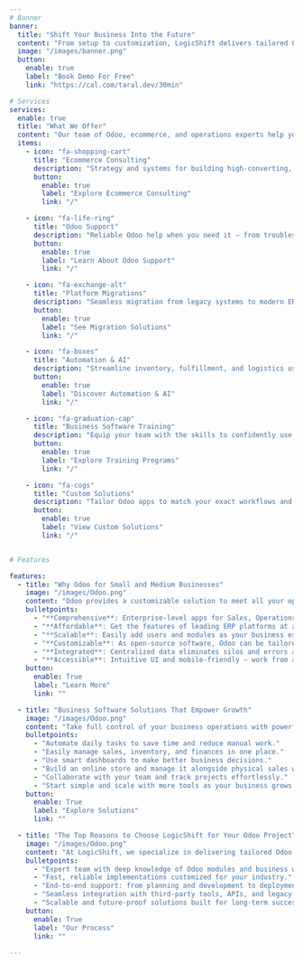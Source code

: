 ```yaml
---
# Banner
banner:
  title: "Shift Your Business Into the Future"
  content: "From setup to customization, LogicShift delivers tailored Odoo solutions that transform how you manage sales, inventory, finance, and more."
  image: "/images/banner.png"
  button:
    enable: true
    label: "Book Demo For Free"
    link: "https://cal.com/taral.dev/30min"

# Services
services:
  enable: true
  title: "What We Offer"
  content: "Our team of Odoo, ecommerce, and operations experts help your business grow with insight, automation, and reliable support."
  items:
    - icon: "fa-shopping-cart"
      title: "Ecommerce Consulting"
      description: "Strategy and systems for building high-converting, scalable ecommerce operations."
      button:
        enable: true
        label: "Explore Ecommerce Consulting"
        link: "/"

    - icon: "fa-life-ring"
      title: "Odoo Support"
      description: "Reliable Odoo help when you need it — from troubleshooting to everyday assistance."
      button:
        enable: true
        label: "Learn About Odoo Support"
        link: "/"

    - icon: "fa-exchange-alt"
      title: "Platform Migrations"
      description: "Seamless migration from legacy systems to modern ERP or ecommerce platforms."
      button:
        enable: true
        label: "See Migration Solutions"
        link: "/"

    - icon: "fa-boxes"
      title: "Automation & AI"
      description: "Streamline inventory, fulfillment, and logistics using automated workflows."
      button:
        enable: true
        label: "Discover Automation & AI"
        link: "/"

    - icon: "fa-graduation-cap"
      title: "Business Software Training"
      description: "Equip your team with the skills to confidently use your business tools and systems."
      button:
        enable: true
        label: "Explore Training Programs"
        link: "/"

    - icon: "fa-cogs"
      title: "Custom Solutions"
      description: "Tailor Odoo apps to match your exact workflows and business requirements."
      button:
        enable: true
        label: "View Custom Solutions"
        link: "/"


# Features

features:
  - title: "Why Odoo for Small and Medium Businesses"
    image: "/images/Odoo.png"
    content: "Odoo provides a customizable solution to meet all your operational needs — and it grows with your business. It's the perfect blend of power, affordability, and flexibility for small and mid-sized businesses looking to modernize their operations."
    bulletpoints:
      - "**Comprehensive**: Enterprise-level apps for Sales, Operations, Finance, Marketing, Ecommerce, and more — all in one place."
      - "**Affordable**: Get the features of leading ERP platforms at a fraction of the cost."
      - "**Scalable**: Easily add users and modules as your business expands."
      - "**Customizable**: As open-source software, Odoo can be tailored to match your exact processes."
      - "**Integrated**: Centralized data eliminates silos and errors across departments."
      - "**Accessible**: Intuitive UI and mobile-friendly — work from anywhere, anytime."
    button:
      enable: True
      label: "Learn More"
      link: ""

  - title: "Business Software Solutions That Empower Growth"
    image: "/images/Odoo.png"
    content: "Take full control of your business operations with powerful, web-based Odoo applications. At LogicShift, we deliver customized ERP solutions that streamline everything from sales and marketing to inventory and team collaboration — all in one integrated platform."
    bulletpoints:
      - "Automate daily tasks to save time and reduce manual work."
      - "Easily manage sales, inventory, and finances in one place."
      - "Use smart dashboards to make better business decisions."
      - "Build an online store and manage it alongside physical sales with POS soutions."
      - "Collaborate with your team and track projects effortlessly."
      - "Start simple and scale with more tools as your business grows."
    button:
      enable: True
      label: "Explore Solutions"
      link: ""

  - title: "The Top Reasons to Choose LogicShift for Your Odoo Project"
    image: "/images/Odoo.png"
    content: "At LogicShift, we specialize in delivering tailored Odoo solutions that streamline operations, boost productivity, and scale with your business needs. Whether you're just getting started or need complex customization, we're your trusted Odoo partner."
    bulletpoints:
      - "Expert team with deep knowledge of Odoo modules and business workflows."
      - "Fast, reliable implementations customized for your industry."
      - "End-to-end support: from planning and development to deployment and training."
      - "Seamless integration with third-party tools, APIs, and legacy systems."
      - "Scalable and future-proof solutions built for long-term success."
    button:
      enable: True
      label: "Our Process"
      link: ""
    
---
```

